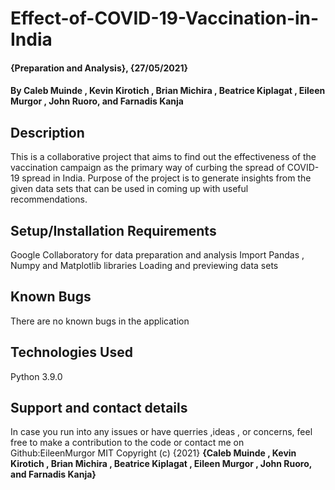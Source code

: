 # Effect-of-COVID-19-Vaccination-in-India
#### {Preparation and Analysis}, {27/05/2021}
#### By Caleb Muinde , Kevin Kirotich , Brian Michira , Beatrice Kiplagat , Eileen Murgor , John Ruoro, and Farnadis Kanja
## Description
This is a collaborative project that aims to find out the effectiveness of the vaccination campaign as the primary way of curbing the spread of COVID-19 spread in India.  Purpose of the project is to generate insights from the given data sets that can be used in coming up with useful recommendations.
## Setup/Installation Requirements
Google Collaboratory for data preparation and analysis
Import Pandas , Numpy and Matplotlib libraries
Loading and previewing data sets
## Known Bugs
There are no known bugs in the application
## Technologies Used
Python 3.9.0
## Support and contact details
In case you run into any issues or have querries ,ideas , or concerns, feel free to make a contribution to the code or contact me on Github:EileenMurgor
MIT 
Copyright (c) {2021} **{Caleb Muinde , Kevin Kirotich , Brian Michira , Beatrice Kiplagat , Eileen Murgor , John Ruoro, and Farnadis Kanja}**
  






